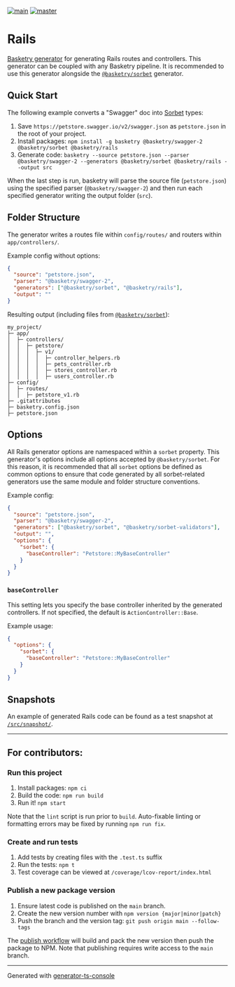 [![main](https://github.com/basketry/rails/workflows/build/badge.svg?branch=main&event=push)](https://github.com/basketry/rails/actions?query=workflow%3Abuild+branch%3Amain+event%3Apush)
[![master](https://img.shields.io/npm/v/@basketry/rails)](https://www.npmjs.com/package/@basketry/rails)

# Rails

[Basketry generator](https://github.com/basketry) for generating Rails routes and controllers. This generator can be coupled with any Basketry pipeline. It is recommended to use this generator alongside the [`@basketry/sorbet`](https://github.com/basketry/sorbet) generator.

## Quick Start

The following example converts a "Swagger" doc into [Sorbet](https://sorbet.org/) types:

1. Save `https://petstore.swagger.io/v2/swagger.json` as `petstore.json` in the root of your project.
1. Install packages: `npm install -g basketry @basketry/swagger-2 @basketry/sorbet @basketry/rails`
1. Generate code: `basketry --source petstore.json --parser @basketry/swagger-2 --generators @basketry/sorbet @basketry/rails --output src`

When the last step is run, basketry will parse the source file (`petstore.json`) using the specified parser (`@basketry/swagger-2`) and then run each specified generator writing the output folder (`src`).

## Folder Structure

The generator writes a routes file within `config/routes/` and routers within `app/controllers/`.

Example config without options:

```json
{
  "source": "petstore.json",
  "parser": "@basketry/swagger-2",
  "generators": ["@basketry/sorbet", "@basketry/rails"],
  "output": ""
}
```

Resulting output (including files from [`@basketry/sorbet`](https://github.com/basketry/sorbet)):

```
my_project/
├─ app/
│  ├─ controllers/
│  │  ├─ petstore/
│  │  │  ├─ v1/
│  │  │  │  ├─ controller_helpers.rb
│  │  │  │  ├─ pets_controller.rb
│  │  │  │  ├─ stores_controller.rb
│  │  │  │  ├─ users_controller.rb
├─ config/
│  ├─ routes/
│  │  ├─ petstore_v1.rb
├─ .gitattributes
├─ basketry.config.json
├─ petstore.json
```

## Options

All Rails generator options are namespaced within a `sorbet` property. This generator's options include all options accepted by `@basketry/sorbet`. For this reason, it is recommended that all `sorbet` options be defined as common options to ensure that code generated by all sorbet-related generators use the same module and folder structure conventions.

Example config:

```json
{
  "source": "petstore.json",
  "parser": "@basketry/swagger-2",
  "generators": ["@basketry/sorbet", "@basketry/sorbet-validators"],
  "output": "",
  "options": {
    "sorbet": {
      "baseController": "Petstore::MyBaseController"
    }
  }
}
```

### `baseController`

This setting lets you specify the base controller inherited by the generated controllers. If not specified, the default is `ActionController::Base`.

Example usage:

```json
{
  "options": {
    "sorbet": {
      "baseController": "Petstore::MyBaseController"
    }
  }
}
```

## Snapshots

An example of generated Rails code can be found as a test snapshot at [`/src/snapshot/`](./src/snapshot/).

---

## For contributors:

### Run this project

1.  Install packages: `npm ci`
1.  Build the code: `npm run build`
1.  Run it! `npm start`

Note that the `lint` script is run prior to `build`. Auto-fixable linting or formatting errors may be fixed by running `npm run fix`.

### Create and run tests

1.  Add tests by creating files with the `.test.ts` suffix
1.  Run the tests: `npm t`
1.  Test coverage can be viewed at `/coverage/lcov-report/index.html`

### Publish a new package version

1. Ensure latest code is published on the `main` branch.
1. Create the new version number with `npm version {major|minor|patch}`
1. Push the branch and the version tag: `git push origin main --follow-tags`

The [publish workflow](https://github.com/basketry/sorbet-validators/actions/workflows/publish.yml) will build and pack the new version then push the package to NPM. Note that publishing requires write access to the `main` branch.

---

Generated with [generator-ts-console](https://www.npmjs.com/package/generator-ts-console)
